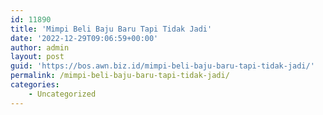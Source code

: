 ```yaml
---
id: 11890
title: 'Mimpi Beli Baju Baru Tapi Tidak Jadi'
date: '2022-12-29T09:06:59+00:00'
author: admin
layout: post
guid: 'https://bos.awn.biz.id/mimpi-beli-baju-baru-tapi-tidak-jadi/'
permalink: /mimpi-beli-baju-baru-tapi-tidak-jadi/
categories:
    - Uncategorized
---
```


